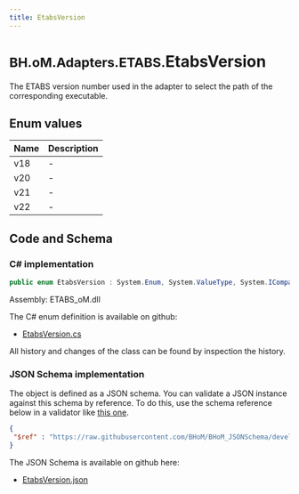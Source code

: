 ```yaml
---
title: EtabsVersion
---
```


# <small>BH.oM.Adapters.ETABS.</small>**EtabsVersion**

The ETABS version number used in the adapter to select the path of the corresponding executable.

## Enum values

| Name            | Description                                                    |
|-----------------|----------------------------------------------------------------|
| v18 |  -  |
| v20 |  -  |
| v21 |  -  |
| v22 |  -  |


## Code and Schema

### C# implementation

``` C# title="C#"
public enum EtabsVersion : System.Enum, System.ValueType, System.IComparable, System.ISpanFormattable, System.IFormattable, System.IConvertible
```

Assembly: ETABS_oM.dll

The C# enum definition is available on github:

- [EtabsVersion.cs](https://github.com/BHoM/ETABS_Toolkit/blob/develop/ETABS_oM/Enums\EtabsVersion.cs)

All history and changes of the class can be found by inspection the history.
### JSON Schema implementation

The object is defined as a JSON schema. You can validate a JSON instance against this schema by reference. To do this, use the schema reference below in a validator like [this one](https://www.jsonschemavalidator.net/).

``` json title="JSON Schema"
{
 "$ref" : "https://raw.githubusercontent.com/BHoM/BHoM_JSONSchema/develop/ETABS_oM/EtabsVersion.json"
}
```

The JSON Schema is available on github here:

- [EtabsVersion.json](https://github.com/BHoM/BHoM_JSONSchema/blob/develop/ETABS_oM/EtabsVersion.json)
